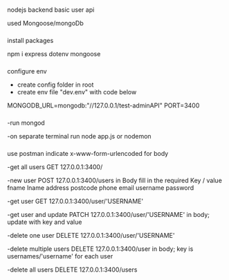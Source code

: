 ###

nodejs backend basic user api

used Mongoose/mongoDb

###

install packages

npm i express dotenv mongoose

###

configure env

- create config folder in root
- create env file "dev.env" with code below

MONGODB_URL=mongodb:"//127.0.0.1/test-adminAPI"
PORT=3400

###

-run
mongod

-on separate terminal run
node app.js or nodemon

###

use postman 
indicate x-www-form-urlencoded for body

-get all users
GET 127.0.0.1:3400/

-new user
POST 127.0.0.1:3400/users
in Body fill in the required Key / value
    fname
    lname
    address
    postcode
    phone
    email
    username
    password

-get user
GET 127.0.0.1:3400/user/'USERNAME'

-get user and update
PATCH 127.0.0.1:3400/user/'USERNAME'
in body; update with key and value

-delete one user
DELETE 127.0.0.1:3400/user/'USERNAME'

-delete multiple users
DELETE 127.0.0.1:3400/user
in body; key is usernames/'username' for each user

-delete all users
DELETE 127.0.0.1:3400/users